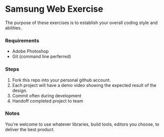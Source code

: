 # Samsung Web Exercise
The purpose of these exercises is to establish your overall coding style and abilities.

### Requirements
* Adobe Photoshop
* Git (command line perferred) 

### Steps
1. Fork this repo into your personal github account.
2. Each project will have a demo video showing the expected result of the design. 
3. Commit often during development
4. Handoff completed project to team


### Notes
You're welcome to use whatever libraries, build tools, editors you choose, to deliver the best product.
